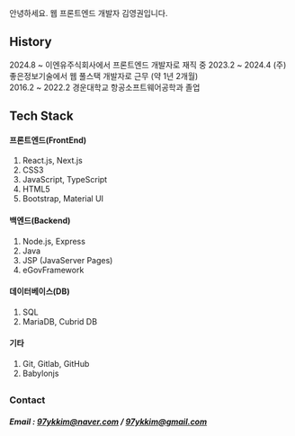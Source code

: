 안녕하세요. 웹 프론트엔드 개발자 김영권입니다.

## History
2024.8  ~            이엔유주식회사에서 프론트엔드 개발자로 재직 중
2023.2  ~  2024.4    (주)좋은정보기술에서 웹 풀스택 개발자로 근무 (약 1년 2개월)  
2016.2  ~  2022.2    경운대학교 항공소프트웨어공학과 졸업     

## Tech Stack
#### 프론트엔드(FrontEnd)
1.  React.js, Next.js
2.  CSS3
3.  JavaScript, TypeScript
4.  HTML5
5.  Bootstrap, Material UI
#### 백엔드(Backend)
1.  Node.js, Express
2.  Java
3.  JSP (JavaServer Pages)
4.  eGovFramework
#### 데이터베이스(DB)
1.  SQL 
2.  MariaDB, Cubrid DB
#### 기타
1. Git, Gitlab, GitHub
2. Babylonjs

##
### Contact
##### Email : 97ykkim@naver.com / 97ykkim@gmail.com
##

